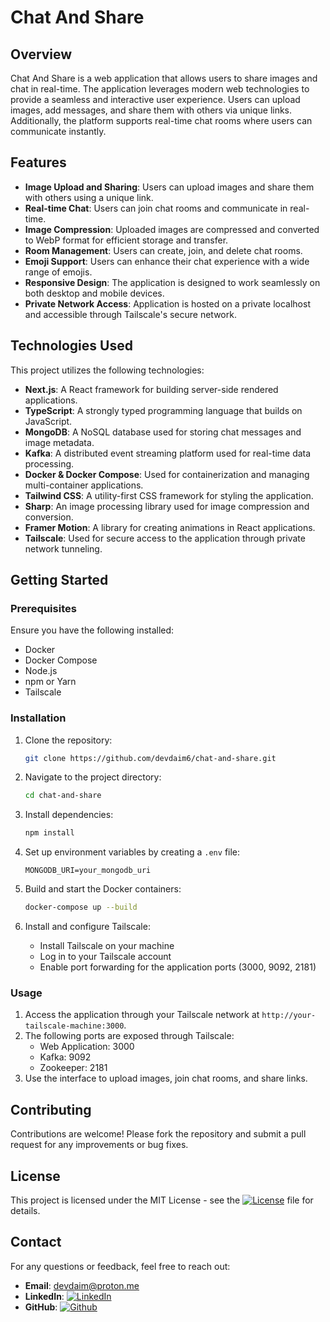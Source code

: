 # Chat And Share

## Overview

Chat And Share is a web application that allows users to share images and chat in real-time. The application leverages modern web technologies to provide a seamless and interactive user experience. Users can upload images, add messages, and share them with others via unique links. Additionally, the platform supports real-time chat rooms where users can communicate instantly.

## Features

- **Image Upload and Sharing**: Users can upload images and share them with others using a unique link.
- **Real-time Chat**: Users can join chat rooms and communicate in real-time.
- **Image Compression**: Uploaded images are compressed and converted to WebP format for efficient storage and transfer.
- **Room Management**: Users can create, join, and delete chat rooms.
- **Emoji Support**: Users can enhance their chat experience with a wide range of emojis.
- **Responsive Design**: The application is designed to work seamlessly on both desktop and mobile devices.
- **Private Network Access**: Application is hosted on a private localhost and accessible through Tailscale's secure network.

## Technologies Used

This project utilizes the following technologies:

- **Next.js**: A React framework for building server-side rendered applications.
- **TypeScript**: A strongly typed programming language that builds on JavaScript.
- **MongoDB**: A NoSQL database used for storing chat messages and image metadata.
- **Kafka**: A distributed event streaming platform used for real-time data processing.
- **Docker & Docker Compose**: Used for containerization and managing multi-container applications.
- **Tailwind CSS**: A utility-first CSS framework for styling the application.
- **Sharp**: An image processing library used for image compression and conversion.
- **Framer Motion**: A library for creating animations in React applications.
- **Tailscale**: Used for secure access to the application through private network tunneling.

## Getting Started

### Prerequisites

Ensure you have the following installed:

- Docker
- Docker Compose
- Node.js
- npm or Yarn
- Tailscale

### Installation

1. Clone the repository:
   ```bash
   git clone https://github.com/devdaim6/chat-and-share.git
   ```
2. Navigate to the project directory:
   ```bash
   cd chat-and-share
   ```
3. Install dependencies:
   ```bash
   npm install
   ```
4. Set up environment variables by creating a `.env` file:
   ```
   MONGODB_URI=your_mongodb_uri
   ```

5. Build and start the Docker containers:
   ```bash
   docker-compose up --build
   ```

6. Install and configure Tailscale:
   - Install Tailscale on your machine
   - Log in to your Tailscale account
   - Enable port forwarding for the application ports (3000, 9092, 2181)

### Usage

1. Access the application through your Tailscale network at `http://your-tailscale-machine:3000`.
2. The following ports are exposed through Tailscale:
   - Web Application: 3000
   - Kafka: 9092
   - Zookeeper: 2181
3. Use the interface to upload images, join chat rooms, and share links.

## Contributing

Contributions are welcome! Please fork the repository and submit a pull request for any improvements or bug fixes.

## License

This project is licensed under the MIT License - see the [![License](https://img.shields.io/badge/license-MIT-blue.svg)](LICENSE) file for details.

## Contact

For any questions or feedback, feel free to reach out:

- **Email**: [devdaim@proton.me](mailto:devdaim@proton.me)
- **LinkedIn**: [![LinkedIn](https://avatars.githubusercontent.com/u/357098?s=40&v=4)](https://www.linkedin.com/in/daimzahoorit)
- **GitHub**: [![Github](https://avatars.githubusercontent.com/u/9919?s=40&v=4)](https://github.com/devdaim6)
